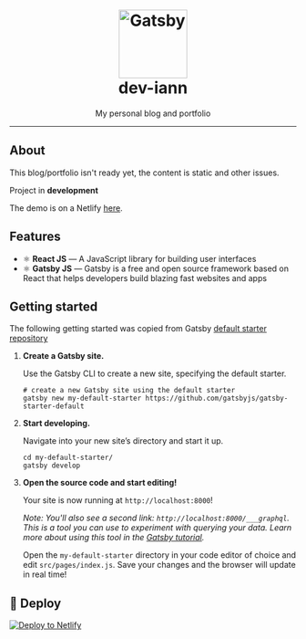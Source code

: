 <h1 align="center">
<a href="https://www.gatsbyjs.org">
  <img alt="Gatsby" src="https://www.gatsbyjs.org/monogram.svg" width="120" />
</a>
<br>
dev-iann
</h1>

<p align="center">My personal blog and portfolio</p>

<hr />

## About

<p>This blog/portfolio isn't ready yet, the content is static and other issues.</p>
<p>Project in <strong>development</strong></p>
<p>The demo is on a Netlify <a href="https://iannsantos.netlify.com//">here</a>.</p>

## Features

- ⚛️ **React JS** — A JavaScript library for building user interfaces
- ⚛️ **Gatsby JS** — Gatsby is a free and open source framework based on React that helps developers build blazing fast websites and apps

## Getting started

The following getting started was copied from Gatsby [default starter repository](https://github.com/gatsbyjs/gatsby-starter-default)

1.  **Create a Gatsby site.**

    Use the Gatsby CLI to create a new site, specifying the default starter.

    ```shell
    # create a new Gatsby site using the default starter
    gatsby new my-default-starter https://github.com/gatsbyjs/gatsby-starter-default
    ```

2.  **Start developing.**

    Navigate into your new site’s directory and start it up.

    ```shell
    cd my-default-starter/
    gatsby develop
    ```

3.  **Open the source code and start editing!**

    Your site is now running at `http://localhost:8000`!

    _Note: You'll also see a second link: _`http://localhost:8000/___graphql`_. This is a tool you can use to experiment with querying your data. Learn more about using this tool in the [Gatsby tutorial](https://www.gatsbyjs.org/tutorial/part-five/#introducing-graphiql)._

    Open the `my-default-starter` directory in your code editor of choice and edit `src/pages/index.js`. Save your changes and the browser will update in real time!

## 💫 Deploy

[![Deploy to Netlify](https://www.netlify.com/img/deploy/button.svg)](https://app.netlify.com/start/deploy?repository=https://github.com/gatsbyjs/gatsby-starter-default)
